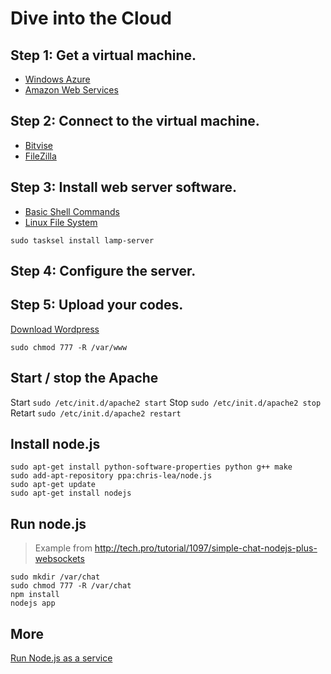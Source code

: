 Dive into the Cloud
===================

Step 1: Get a virtual machine.
------------------------------
- [Windows Azure](http://www.windowsazure.com/en-us/)
- [Amazon Web Services](http://aws.amazon.com/)

Step 2: Connect to the virtual machine.
---------------------------------------

- [Bitvise](http://www.bitvise.com/download-area)
- [FileZilla](http://filezilla-project.org)

Step 3: Install web server software.
------------------------------------

- [Basic Shell Commands](http://www.my-guides.net/en/guides/linux/basic-linux-commands)
- [Linux File System](http://tuxradar.com/content/take-linux-filesystem-tour)

```
sudo tasksel install lamp-server
```

Step 4: Configure the server. 
-----------------------------

Step 5: Upload your codes.
--------------------------

[Download Wordpress](http://wordpress.org/latest.zip)

```
sudo chmod 777 -R /var/www
```

Start / stop the Apache
-----------------------

Start `sudo /etc/init.d/apache2 start`
Stop `sudo /etc/init.d/apache2 stop`
Retart `sudo /etc/init.d/apache2 restart`

Install node.js 
---------------

```
sudo apt-get install python-software-properties python g++ make
sudo add-apt-repository ppa:chris-lea/node.js
sudo apt-get update
sudo apt-get install nodejs
```

Run node.js
-----------

> Example from http://tech.pro/tutorial/1097/simple-chat-nodejs-plus-websockets

```
sudo mkdir /var/chat
sudo chmod 777 -R /var/chat
npm install
nodejs app
```

More
----

[Run Node.js as a service](http://kvz.io/blog/2009/12/15/run-nodejs-as-a-service-on-ubuntu-karmic/)